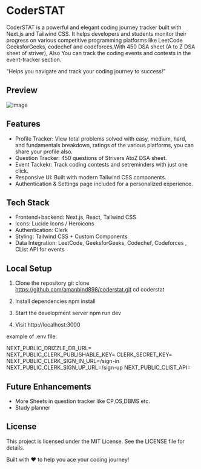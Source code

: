 
CoderSTAT
=========

CoderSTAT is a powerful and elegant coding journey tracker built with Next.js and Tailwind CSS.
It helps developers and students monitor their progress on various competitive programming platforms
like LeetCode GeeksforGeeks, codechef and codeforces,With 450 DSA sheet (A to Z DSA sheet of striver), Also You can track the coding events and contests in the event-tracker section.

"Helps you navigate and track your coding journey to success!"

Preview
-------
![image](https://github.com/user-attachments/assets/7ad86f38-17ee-4bfb-ac3e-f43c7e80df62)


Features
--------
- Profile Tracker: View total problems solved with easy, medium, hard, and fundamentals breakdown, ratings of the various platforms, you can share your profile also.
- Question Tracker: 450 questions of Strivers AtoZ DSA sheet.
- Event Tackekr: Track coding contests and setreminders with just one click.
- Responsive UI: Built with modern Tailwind CSS components.
- Authentication & Settings page included for a personalized experience.

Tech Stack
----------
- Frontend+backend: Next.js, React, Tailwind CSS
- Icons: Lucide Icons / Heroicons
- Authentication: Clerk 
- Styling: Tailwind CSS + Custom Components
- Data Integration: LeetCode, GeeksforGeeks, Codechef, Codeforces , CList API for events
  

Local Setup
-----------
1. Clone the repository
   git clone https://github.com/amanbind898/coderstat.git
   cd coderstat

2. Install dependencies
   npm install

3. Start the development server
   npm run dev

4. Visit http://localhost:3000


example of .env file: 

NEXT_PUBLIC_DRIZZLE_DB_URL=
NEXT_PUBLIC_CLERK_PUBLISHABLE_KEY=
CLERK_SECRET_KEY=
NEXT_PUBLIC_CLERK_SIGN_IN_URL=/sign-in
NEXT_PUBLIC_CLERK_SIGN_UP_URL=/sign-up
NEXT_PUBLIC_CLIST_API=


Future Enhancements
-------------------
- More Sheets in question tracker like CP,OS,DBMS etc.
- Study planner



License
-------
This project is licensed under the MIT License. See the LICENSE file for details.

Built with ❤️ to help you ace your coding journey!
